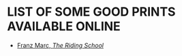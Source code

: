 # LIST OF SOME GOOD PRINTS AVAILABLE ONLINE

* [Franz Marc, _The Riding School_](https://www.metmuseum.org/art/collection/search/360179?searchField=All&amp;sortBy=Relevance&amp;deptids=9&amp;when=A.D.+1900-present&amp;what=Woodcuts&amp;ao=on&amp;showOnly=openAccess&amp;ft=*&amp;offset=0&amp;rpp=20&amp;pos=12)
